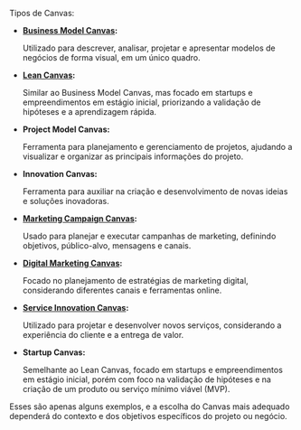 Tipos de Canvas:

- **[Business Model Canvas](https://www.google.com/search?client=firefox-b-d&sca_esv=287fb7c950b78cc4&cs=1&sxsrf=AE3TifPj9Ia_Tr9PLpD9CloI-BDVz2EOHA%3A1751742139546&q=Business+Model+Canvas&sa=X&ved=2ahUKEwjJyKP_s6aOAxVUvZUCHUWeCFQQxccNegQICxAB&mstk=AUtExfChFNU9Q6bwzy2zSzmhmM470x8Pt0_PvCBzwPqA7hhUgmEzKfrIRMfJoK4msxfiCShQ8vItcQYkZn1277bw3zS03Zkr86seo9rGzooFlADXMQI8BmnnAjuMehr4Q79sMaOCxmQGhLYJvgaEXQzsTS44_nkTSuhCwY2FMt-gkdM5QUXi149XYLWoJ2-vKISvJdVXIbap7EbokcDK9Z-N8tNAjr3aP_MThP9ow6yjT4_pNMI0frqk_k3cRrD6OTMS8u480-WHu83Wzjqztx6ay4mj&csui=3):**

  Utilizado para descrever, analisar, projetar e apresentar modelos de negócios de forma visual, em um único quadro.

- **[Lean Canvas](https://www.google.com/search?client=firefox-b-d&sca_esv=287fb7c950b78cc4&cs=1&sxsrf=AE3TifPj9Ia_Tr9PLpD9CloI-BDVz2EOHA%3A1751742139546&q=Lean+Canvas&sa=X&ved=2ahUKEwjJyKP_s6aOAxVUvZUCHUWeCFQQxccNegQIEBAB&mstk=AUtExfChFNU9Q6bwzy2zSzmhmM470x8Pt0_PvCBzwPqA7hhUgmEzKfrIRMfJoK4msxfiCShQ8vItcQYkZn1277bw3zS03Zkr86seo9rGzooFlADXMQI8BmnnAjuMehr4Q79sMaOCxmQGhLYJvgaEXQzsTS44_nkTSuhCwY2FMt-gkdM5QUXi149XYLWoJ2-vKISvJdVXIbap7EbokcDK9Z-N8tNAjr3aP_MThP9ow6yjT4_pNMI0frqk_k3cRrD6OTMS8u480-WHu83Wzjqztx6ay4mj&csui=3):**

  Similar ao Business Model Canvas, mas focado em startups e empreendimentos em estágio inicial, priorizando a validação de hipóteses e a aprendizagem rápida.

- **Project Model Canvas:**

  Ferramenta para planejamento e gerenciamento de projetos, ajudando a visualizar e organizar as principais informações do projeto.

- **Innovation Canvas:**

  Ferramenta para auxiliar na criação e desenvolvimento de novas ideias e soluções inovadoras.

- **[Marketing Campaign Canvas](https://www.google.com/search?client=firefox-b-d&sca_esv=287fb7c950b78cc4&cs=1&sxsrf=AE3TifPj9Ia_Tr9PLpD9CloI-BDVz2EOHA%3A1751742139546&q=Marketing+Campaign+Canvas&sa=X&ved=2ahUKEwjJyKP_s6aOAxVUvZUCHUWeCFQQxccNegQIERAB&mstk=AUtExfChFNU9Q6bwzy2zSzmhmM470x8Pt0_PvCBzwPqA7hhUgmEzKfrIRMfJoK4msxfiCShQ8vItcQYkZn1277bw3zS03Zkr86seo9rGzooFlADXMQI8BmnnAjuMehr4Q79sMaOCxmQGhLYJvgaEXQzsTS44_nkTSuhCwY2FMt-gkdM5QUXi149XYLWoJ2-vKISvJdVXIbap7EbokcDK9Z-N8tNAjr3aP_MThP9ow6yjT4_pNMI0frqk_k3cRrD6OTMS8u480-WHu83Wzjqztx6ay4mj&csui=3):**

  Usado para planejar e executar campanhas de marketing, definindo objetivos, público-alvo, mensagens e canais.

- **[Digital Marketing Canvas](https://www.google.com/search?client=firefox-b-d&sca_esv=287fb7c950b78cc4&cs=1&sxsrf=AE3TifPj9Ia_Tr9PLpD9CloI-BDVz2EOHA%3A1751742139546&q=Digital+Marketing+Canvas&sa=X&ved=2ahUKEwjJyKP_s6aOAxVUvZUCHUWeCFQQxccNegQIEhAB&mstk=AUtExfChFNU9Q6bwzy2zSzmhmM470x8Pt0_PvCBzwPqA7hhUgmEzKfrIRMfJoK4msxfiCShQ8vItcQYkZn1277bw3zS03Zkr86seo9rGzooFlADXMQI8BmnnAjuMehr4Q79sMaOCxmQGhLYJvgaEXQzsTS44_nkTSuhCwY2FMt-gkdM5QUXi149XYLWoJ2-vKISvJdVXIbap7EbokcDK9Z-N8tNAjr3aP_MThP9ow6yjT4_pNMI0frqk_k3cRrD6OTMS8u480-WHu83Wzjqztx6ay4mj&csui=3):**

  Focado no planejamento de estratégias de marketing digital, considerando diferentes canais e ferramentas online.

- **[Service Innovation Canvas](https://www.google.com/search?client=firefox-b-d&sca_esv=287fb7c950b78cc4&cs=1&sxsrf=AE3TifPj9Ia_Tr9PLpD9CloI-BDVz2EOHA%3A1751742139546&q=Service+Innovation+Canvas&sa=X&ved=2ahUKEwjJyKP_s6aOAxVUvZUCHUWeCFQQxccNegQIDxAB&mstk=AUtExfChFNU9Q6bwzy2zSzmhmM470x8Pt0_PvCBzwPqA7hhUgmEzKfrIRMfJoK4msxfiCShQ8vItcQYkZn1277bw3zS03Zkr86seo9rGzooFlADXMQI8BmnnAjuMehr4Q79sMaOCxmQGhLYJvgaEXQzsTS44_nkTSuhCwY2FMt-gkdM5QUXi149XYLWoJ2-vKISvJdVXIbap7EbokcDK9Z-N8tNAjr3aP_MThP9ow6yjT4_pNMI0frqk_k3cRrD6OTMS8u480-WHu83Wzjqztx6ay4mj&csui=3):**

  Utilizado para projetar e desenvolver novos serviços, considerando a experiência do cliente e a entrega de valor.

- **Startup Canvas:**

  Semelhante ao Lean Canvas, focado em startups e empreendimentos em estágio inicial, porém com foco na validação de hipóteses e na criação de um produto ou serviço mínimo viável (MVP).

Esses são apenas alguns exemplos, e a escolha do Canvas mais adequado dependerá do contexto e dos objetivos específicos do projeto ou negócio.